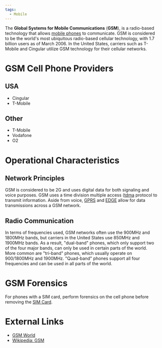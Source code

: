 ```yaml
---
tags:
  - Mobile
---
```

The **Global Systems for Mobile Communications** (**GSM**), is a radio-based
technology that allows [mobile phones](mobile_phones.md) to communicate. GSM is
considered to be the world's most ubiquitous radio-based cellular technology,
with 1.7 billion users as of March 2006. In the United States, carriers such as
T-Mobile and Cingular utilize GSM technology for their cellular networks.

# GSM Cell Phone Providers

## USA

* Cingular
* T-Mobile

## Other

* T-Mobile
* Vodafone
* O2

# Operational Characteristics

## Network Principles

GSM is considered to be 2G and uses digital data for both signaling and voice
purposes. GSM uses a time division multiple access ([tdma](tdma.md) protocol to
transmit information. Aside from voice, [GPRS](gprs.md) and [EDGE](edge.md)
allow for data transmissions across a GSM network.

## Radio Communication

In terms of frequencies used, GSM networks often use the 900MHz and
1800MHz bands, but carriers in the United States use 850MHz and 1900MHz
bands. As a result, "dual-band" phones, which only support two of the
four major bands, can only be used in certain parts of the world. More
common are "tri-band" phones, which usually operate on 900/1800MHz and
1900MHz. "Quad-band" phones support all four frequencies and can be used
in all parts of the world.

# GSM Forensics

For phones with a SIM card, perform forensics on the cell phone before
removing the [SIM Card](sim_cards.md).

# External Links

* [GSM World](http://www.gsmworld.com/index.shtml)
* [Wikipedia: GSM](http://en.wikipedia.org/wiki/Gsm)
